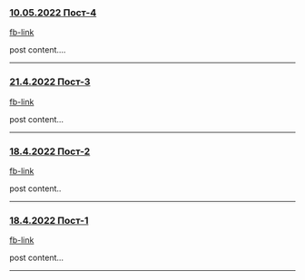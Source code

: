 
### [10.05.2022 Пост-4](/blog/facebook-postove#post_id_4) <a id="post_id_4"></a>
[fb-link](link...)

post content....

---


### [21.4.2022 Пост-3](/blog/facebook-postove#post_id_3) <a id="post_id_3"></a>
[fb-link](link..)

post content...

---


### [18.4.2022 Пост-2](/blog/facebook-postove#post_id_2) <a id="post_id_2"></a>
[fb-link](link..)

post content..

---


### [18.4.2022 Пост-1](/blog/facebook-postove#post_id_1) <a id="post_id_1"></a>
[fb-link](link...)

post content...

---
